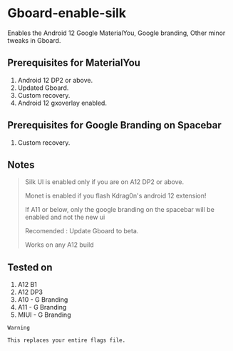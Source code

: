 # Gboard-enable-silk

Enables the Android 12 Google MaterialYou, Google branding, Other minor tweaks in Gboard.

## Prerequisites for MaterialYou
1. Android 12 DP2 or above.
2. Updated Gboard.
3. Custom recovery.
4. Android 12 gxoverlay enabled.

## Prerequisites for Google Branding on Spacebar
1. Custom recovery.

## Notes
 > Silk UI is enabled only if you are on A12 DP2 or above.
 >  
 > Monet is enabled if you flash Kdrag0n's android 12 extension!
 > 
 > If A11 or below, only the google branding on the spacebar will be enabled and not the new ui
 > 
 > Recomended : Update Gboard to beta.
 > 
 > Works on any A12 build

## Tested on
1. A12 B1
2. A12 DP3
3. A10 - G Branding
4. A11 - G Branding
5. MIUI - G Branding


``` 
Warning

This replaces your entire flags file.
```

